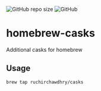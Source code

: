 ![GitHub repo size](https://img.shields.io/github/repo-size/ruchirchawdhry/homebrew-casks?color=red&style=flat-square) ![GitHub](https://img.shields.io/github/license/ruchirchawdhry/homebrew-casks?color=red&style=flat-square)

# homebrew-casks

Additional casks for homebrew

## Usage

```bash
brew tap ruchirchawdhry/casks
```

